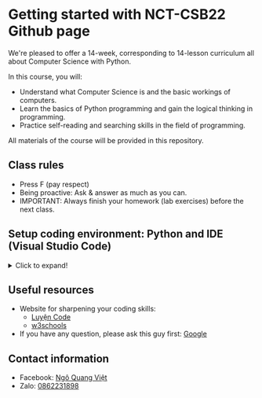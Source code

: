 # Getting started with NCT-CSB22 Github page
We're pleased to offer a 14-week, corresponding to 14-lesson curriculum all about Computer Science with Python.

In this course, you will:
- Understand what Computer Science is and the basic workings of computers.
- Learn the basics of Python programming and gain the logical thinking in programming.
- Practice self-reading and searching skills in the field of programming.

All materials of the course will be provided in this repository. 

## Class rules
- Press F (pay respect)
- Being proactive: Ask & answer as much as you can.
- IMPORTANT: Always finish your homework (lab exercises) before the next class.

## Setup coding environment: Python and IDE (Visual Studio Code)
<details>
  <summary>Click to expand!</summary>
  
1. Install Visual Studio Code and the Python Extension
- If you have not already done so, install [VS Code](https://code.visualstudio.com/)
- Next, install the Python extension for VS Code from the Visual Studio Marketplace (it is named Python and it's published by Microsoft).
![alt text](https://code.visualstudio.com/assets/docs/python/tutorial/python-extension-marketplace.png)
2. Install a Python interpreter
- Windows: Install Python from [python.org](python.org)
- MacOS: Open Terminal and type: 
    ```terminal
    brew install python3
    ```
3. Verify the Python installation
- macOS: open Terminal and type the following command: 
    ```terminal
    python3 --version
    ```
- Windows: open CMD and run the following command: 
    ```cmd
    py -3 --version
    ```
</details>



## Useful resources
- Website for sharpening your coding skills:
    - [Luyện Code](https://luyencode.net/)
    - [w3schools](https://www.w3schools.com/)
- If you have any question, please ask this guy first: [Google](https://www.google.com/)

## Contact information
- Facebook: [Ngô Quang Việt](https://www.facebook.com/dung.viet.77985/)
- Zalo: [0862231898](https://zalo.me/0862231898)
